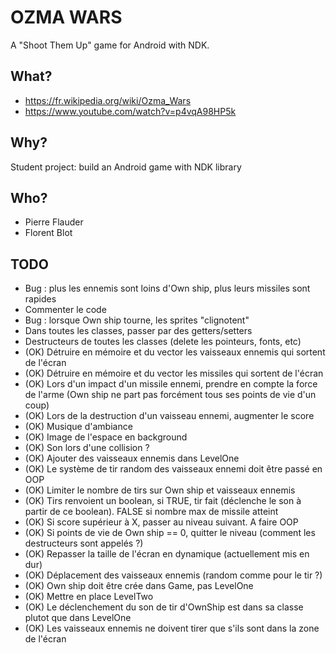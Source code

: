 # OZMA WARS #

A "Shoot Them Up" game for Android with NDK.

## What? ##

* https://fr.wikipedia.org/wiki/Ozma_Wars
* https://www.youtube.com/watch?v=p4vqA98HP5k

## Why? ##

Student project: build an Android game with NDK library

## Who? ##

* Pierre Flauder
* Florent Blot

## TODO ##

* Bug : plus les ennemis sont loins d'Own ship, plus leurs missiles sont rapides
* Commenter le code
* Bug : lorsque Own ship tourne, les sprites "clignotent"
* Dans toutes les classes, passer par des getters/setters
* Destructeurs de toutes les classes (delete les pointeurs, fonts, etc)
* (OK) Détruire en mémoire et du vector les vaisseaux ennemis qui sortent de l'écran
* (OK) Détruire en mémoire et du vector les missiles qui sortent de l'écran
* (OK) Lors d'un impact d'un missile ennemi, prendre en compte la force de l'arme (Own ship ne part pas forcément tous ses points de vie d'un coup)
* (OK) Lors de la destruction d'un vaisseau ennemi, augmenter le score
* (OK) Musique d'ambiance
* (OK) Image de l'espace en background
* (OK) Son lors d'une collision ?
* (OK) Ajouter des vaisseaux ennemis dans LevelOne
* (OK) Le système de tir random des vaisseaux ennemi doit être passé en OOP
* (OK) Limiter le nombre de tirs sur Own ship et vaisseaux ennemis
* (OK) Tirs renvoient un boolean, si TRUE, tir fait (déclenche le son à partir de ce boolean). FALSE si nombre max de missile atteint
* (OK) Si score supérieur à X, passer au niveau suivant. A faire OOP
* (OK) Si points de vie de Own ship == 0, quitter le niveau (comment les destructeurs sont appelés ?)
* (OK) Repasser la taille de l'écran en dynamique (actuellement mis en dur)
* (OK) Déplacement des vaisseaux ennemis (random comme pour le tir ?)
* (OK) Own ship doit être crée dans Game, pas LevelOne
* (OK) Mettre en place LevelTwo
* (OK) Le déclenchement du son de tir d'OwnShip est dans sa classe plutot que dans LevelOne
* (OK) Les vaisseaux ennemis ne doivent tirer que s'ils sont dans la zone de l'écran